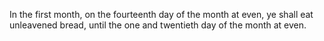 In the first month, on the fourteenth day of the month at even, ye shall eat unleavened bread, until the one and twentieth day of the month at even.
